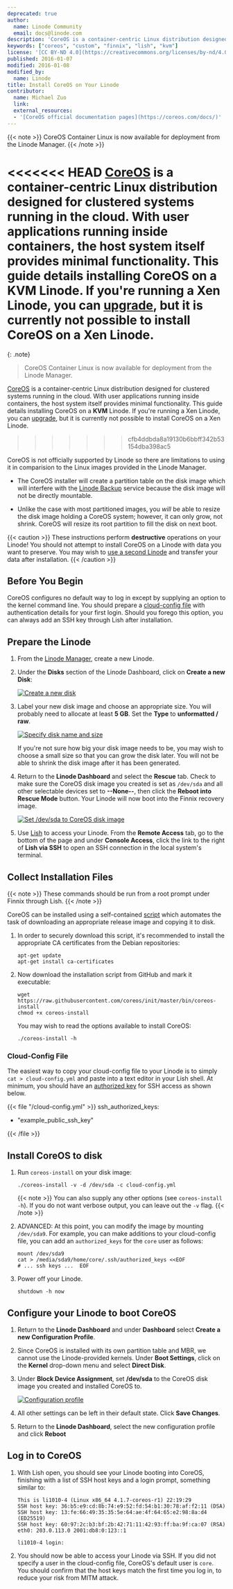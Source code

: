 ```yaml
---
deprecated: true
author:
  name: Linode Community
  email: docs@linode.com
description: 'CoreOS is a container-centric Linux distribution designed for clustered systems running in the cloud. This guide details installing CoreOS on a KVM Linode.'
keywords: ["coreos", "custom", "finnix", "lish", "kvm"]
license: '[CC BY-ND 4.0](https://creativecommons.org/licenses/by-nd/4.0)'
published: 2016-01-07
modified: 2016-01-08
modified_by:
  name: Linode
title: Install CoreOS on Your Linode
contributor:
  name: Michael Zuo
  link:
  external_resources:
  - '[CoreOS official documentation pages](https://coreos.com/docs/)'
---
```



{{< note >}}
CoreOS Container Linux is now available for deployment from the Linode Manager.
{{< /note >}}

<<<<<<< HEAD
[CoreOS](https://coreos.com/) is a container-centric Linux distribution designed for clustered systems running in the cloud. With user applications running inside containers, the host system itself provides minimal functionality. This guide details installing CoreOS on a **KVM** Linode. If you're running a Xen Linode, you can [upgrade](/docs/platform/kvm-reference/#how-to-enable-kvm), but it is currently not possible to install CoreOS on a Xen Linode.
=======
{: .note}
> 
>CoreOS Container Linux is now available for deployment from the Linode Manager.

[CoreOS](https://coreos.com/) is a container-centric Linux distribution designed for clustered systems running in the cloud. With user applications running inside containers, the host system itself provides minimal functionality. This guide details installing CoreOS on a **KVM** Linode. If you're running a Xen Linode, you can [upgrade](/docs/platform/kvm#how-to-enable-kvm), but it is currently not possible to install CoreOS on a Xen Linode.
>>>>>>> cfb4ddbda8a19130b6bbff342b53154dba398ac5

CoreOS is not officially supported by Linode so there are limitations to using it in comparision to the Linux images provided in the Linode Manager.

*   The CoreOS installer will create a partition table on the disk image which will interfere with the [Linode Backup](/docs/platform/backup-service) service because the disk image will not be directly mountable.

*   Unlike the case with most partitioned images, you *will* be able to resize the disk image holding a CoreOS system; however, it can only grow, not shrink. CoreOS will resize its root partition to fill the disk on next boot.

{{< caution >}}
These instructions perform **destructive** operations on your Linode! You should not attempt to install CoreOS on a Linode with data you want to preserve. You may wish to [use a second Linode](/docs/security/recovering-from-a-system-compromise#using-a-second-linode) and transfer your data after installation.
{{< /caution >}}

## Before You Begin

CoreOS configures no default way to log in except by supplying an option to the kernel command line. You should prepare a [cloud-config file](https://coreos.com/os/docs/latest/cloud-config.html) with authentication details for your first login. Should you forego this option, you can always add an SSH key through Lish after installation.


## Prepare the Linode

1. From the [Linode Manager](https://manager.linode.com/), create a new Linode.

2. Under the **Disks** section of the Linode Dashboard, click on **Create a new Disk**:

    [![Create a new disk](/docs/assets/custom-distro-new-disk_small.png)](/docs/assets/custom-distro-new-disk.png)

3. Label your new disk image and choose an appropriate size. You will probably need to allocate at least **5 GB**. Set the **Type** to **unformatted / raw**.

    [![Specify disk name and size](/docs/assets/coreos-disk-image-small.png)](/docs/assets/coreos-disk-image.png)

   If you're not sure how big your disk image needs to be, you may wish to choose a small size so that you can grow the disk later. You will not be able to shrink the disk image after it has been generated.

4. Return to the **Linode Dashboard** and select the **Rescue** tab. Check to make sure the CoreOS disk image you created is set as `/dev/sda` and all other selectable devices set to **--None--**, then click the **Reboot into Rescue Mode** button. Your Linode will now boot into the Finnix recovery image.

    [![Set /dev/sda to CoreOS disk image](/docs/assets/coreos-device-identifier-small.png)](/docs/assets/coreos-device-identifier.png)

5.  Use [Lish](/docs/networking/using-the-linode-shell-lish) to access your Linode. From the **Remote Access** tab, go to the bottom of the page and under **Console Access**, click the link to the right of **Lish via SSH** to open an SSH connection in the local system's terminal.

## Collect Installation Files

{{< note >}}
These commands should be run from a root prompt under Finnix through Lish.
{{< /note >}}

CoreOS can be installed using a self-contained [script](https://github.com/coreos/init/blob/master/bin/coreos-install) which automates the task of downloading an appropriate release image and copying it to disk.

1.  In order to securely download this script, it's recommended to install the appropriate CA certificates from the Debian repositories:

        apt-get update
        apt-get install ca-certificates

2.  Now download the installation script from GitHub and mark it executable:

        wget https://raw.githubusercontent.com/coreos/init/master/bin/coreos-install
        chmod +x coreos-install

    You may wish to read the options available to install CoreOS:

        ./coreos-install -h

### Cloud-Config File

The easiest way to copy your cloud-config file to your Linode is to simply `cat > cloud-config.yml` and paste into a text editor in your Lish shell. At minimum, you should have an [authorized key](https://coreos.com/os/docs/latest/cloud-config.html#ssh_authorized_keys) for SSH access as shown below.

{{< file "/cloud-config.yml" >}}
ssh_authorized_keys:
  - "example_public_ssh_key"

{{< /file >}}


## Install CoreOS to disk

1.  Run `coreos-install` on your disk image:

        ./coreos-install -v -d /dev/sda -c cloud-config.yml

    {{< note >}}
You can also supply any other options (see `coreos-install -h`). If you do not want verbose output, you can leave out the `-v` flag.
{{< /note >}}

2.  ADVANCED: At this point, you can modify the image by mounting `/dev/sda9`. For example, you can make additions to your cloud-config file, you can add an `authorized_keys` for the `core` user as follows:

        mount /dev/sda9
        cat > /media/sda9/home/core/.ssh/authorized_keys <<EOF
        # ... ssh keys ...  EOF

3.  Power off your Linode.

        shutdown -h now

## Configure your Linode to boot CoreOS

1.  Return to the **Linode Dashboard** and under **Dashboard** select **Create a new Configuration Profile**.

2.  Since CoreOS is installed with its own partition table and MBR, we cannot use the Linode-provided kernels. Under **Boot Settings**, click on the **Kernel** drop-down menu and select **Direct Disk**.

3.  Under **Block Device Assignment**, set **/dev/sda** to the CoreOS disk image you created and installed CoreOS to.

    [![Configuration profile](/docs/assets/coreos-config-profile.png)](/docs/assets/coreos-config-profile.png)

4.  All other settings can be left in their default state. Click **Save Changes**.

5.  Return to the **Linode Dashboard**, select the new configuration profile and click **Reboot**

## Log in to CoreOS

1.  With Lish open, you should see your Linode booting into CoreOS, finishing with a list of SSH host keys and a login prompt, something similar to:

        This is li1010-4 (Linux x86_64 4.1.7-coreos-r1) 22:19:29
        SSH host key: 36:b5:e9:cd:8b:74:e9:52:fd:54:b1:30:78:af:f2:11 (DSA)
        SSH host key: 13:fe:66:49:35:35:5e:64:ae:4f:64:65:e2:98:8a:d4 (ED25519)
        SSH host key: 60:97:2c:b3:bf:2b:42:71:11:42:93:ff:ba:9f:ca:07 (RSA)
        eth0: 203.0.113.0 2001:db8:0:123::1

        li1010-4 login:

2.  You should now be able to access your Linode via SSH. If you did not specify a user in the cloud-config file, CoreOS's default user is `core`. You should confirm that the host keys match the first time you log in, to reduce your risk from MITM attack.
